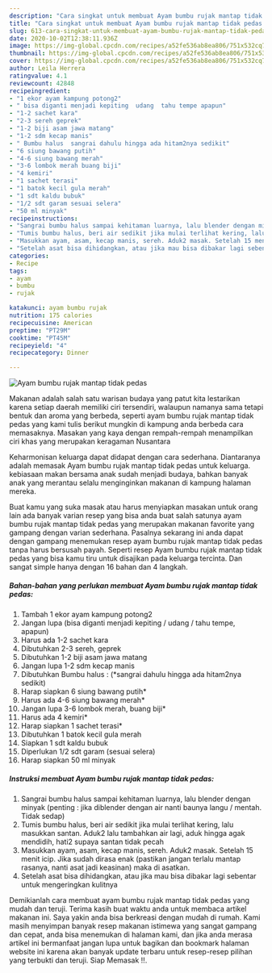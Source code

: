 ```yaml
---
description: "Cara singkat untuk membuat Ayam bumbu rujak mantap tidak pedas Terbukti"
title: "Cara singkat untuk membuat Ayam bumbu rujak mantap tidak pedas Terbukti"
slug: 613-cara-singkat-untuk-membuat-ayam-bumbu-rujak-mantap-tidak-pedas-terbukti
date: 2020-10-02T12:38:11.936Z
image: https://img-global.cpcdn.com/recipes/a52fe536ab8ea806/751x532cq70/ayam-bumbu-rujak-mantap-tidak-pedas-foto-resep-utama.jpg
thumbnail: https://img-global.cpcdn.com/recipes/a52fe536ab8ea806/751x532cq70/ayam-bumbu-rujak-mantap-tidak-pedas-foto-resep-utama.jpg
cover: https://img-global.cpcdn.com/recipes/a52fe536ab8ea806/751x532cq70/ayam-bumbu-rujak-mantap-tidak-pedas-foto-resep-utama.jpg
author: Leila Herrera
ratingvalue: 4.1
reviewcount: 42848
recipeingredient:
- "1 ekor ayam kampung potong2"
- " bisa diganti menjadi kepiting  udang  tahu tempe apapun"
- "1-2 sachet kara"
- "2-3 sereh geprek"
- "1-2 biji asam jawa matang"
- "1-2 sdm kecap manis"
- " Bumbu halus  sangrai dahulu hingga ada hitam2nya sedikit"
- "6 siung bawang putih"
- "4-6 siung bawang merah"
- "3-6 lombok merah buang biji"
- "4 kemiri"
- "1 sachet terasi"
- "1 batok kecil gula merah"
- "1 sdt kaldu bubuk"
- "1/2 sdt garam sesuai selera"
- "50 ml minyak"
recipeinstructions:
- "Sangrai bumbu halus sampai kehitaman luarnya, lalu blender dengan minyak (penting : jika diblender dengan air nanti baunya langu / mentah. Tidak sedap)"
- "Tumis bumbu halus, beri air sedikit jika mulai terlihat kering, lalu masukkan santan. Aduk2 lalu tambahkan air lagi, aduk hingga agak mendidih, hati2 supaya santan tidak pecah"
- "Masukkan ayam, asam, kecap manis, sereh. Aduk2 masak. Setelah 15 menit icip. Jika sudah dirasa enak (pastikan jangan terlalu mantap rasanya, nanti asat jadi keasinan) maka di asatkan."
- "Setelah asat bisa dihidangkan, atau jika mau bisa dibakar lagi sebentar untuk mengeringkan kulitnya"
categories:
- Recipe
tags:
- ayam
- bumbu
- rujak

katakunci: ayam bumbu rujak 
nutrition: 175 calories
recipecuisine: American
preptime: "PT29M"
cooktime: "PT45M"
recipeyield: "4"
recipecategory: Dinner

---
```



![Ayam bumbu rujak mantap tidak pedas](https://img-global.cpcdn.com/recipes/a52fe536ab8ea806/751x532cq70/ayam-bumbu-rujak-mantap-tidak-pedas-foto-resep-utama.jpg)

Makanan adalah salah satu warisan budaya yang patut kita lestarikan karena setiap daerah memiliki ciri tersendiri, walaupun namanya sama tetapi bentuk dan aroma yang berbeda, seperti ayam bumbu rujak mantap tidak pedas yang kami tulis berikut mungkin di kampung anda berbeda cara memasaknya. Masakan yang kaya dengan rempah-rempah menampilkan ciri khas yang merupakan keragaman Nusantara



Keharmonisan keluarga dapat didapat dengan cara sederhana. Diantaranya adalah memasak Ayam bumbu rujak mantap tidak pedas untuk keluarga. kebiasaan makan bersama anak sudah menjadi budaya, bahkan banyak anak yang merantau selalu menginginkan makanan di kampung halaman mereka.

Buat kamu yang suka masak atau harus menyiapkan masakan untuk orang lain ada banyak varian resep yang bisa anda buat salah satunya ayam bumbu rujak mantap tidak pedas yang merupakan makanan favorite yang gampang dengan varian sederhana. Pasalnya sekarang ini anda dapat dengan gampang menemukan resep ayam bumbu rujak mantap tidak pedas tanpa harus bersusah payah.
Seperti resep Ayam bumbu rujak mantap tidak pedas yang bisa kamu tiru untuk disajikan pada keluarga tercinta. Dan sangat simple hanya dengan 16 bahan dan 4 langkah.


<!--inarticleads1-->

##### Bahan-bahan yang perlukan membuat Ayam bumbu rujak mantap tidak pedas:

1. Tambah 1 ekor ayam kampung potong2
1. Jangan lupa  (bisa diganti menjadi kepiting / udang / tahu tempe, apapun)
1. Harus ada 1-2 sachet kara
1. Dibutuhkan 2-3 sereh, geprek
1. Dibutuhkan 1-2 biji asam jawa matang
1. Jangan lupa 1-2 sdm kecap manis
1. Dibutuhkan  Bumbu halus : (*sangrai dahulu hingga ada hitam2nya sedikit)
1. Harap siapkan 6 siung bawang putih*
1. Harus ada 4-6 siung bawang merah*
1. Jangan lupa 3-6 lombok merah, buang biji*
1. Harus ada 4 kemiri*
1. Harap siapkan 1 sachet terasi*
1. Dibutuhkan 1 batok kecil gula merah
1. Siapkan 1 sdt kaldu bubuk
1. Diperlukan 1/2 sdt garam (sesuai selera)
1. Harap siapkan 50 ml minyak




<!--inarticleads2-->

##### Instruksi membuat  Ayam bumbu rujak mantap tidak pedas:

1. Sangrai bumbu halus sampai kehitaman luarnya, lalu blender dengan minyak (penting : jika diblender dengan air nanti baunya langu / mentah. Tidak sedap)
1. Tumis bumbu halus, beri air sedikit jika mulai terlihat kering, lalu masukkan santan. Aduk2 lalu tambahkan air lagi, aduk hingga agak mendidih, hati2 supaya santan tidak pecah
1. Masukkan ayam, asam, kecap manis, sereh. Aduk2 masak. Setelah 15 menit icip. Jika sudah dirasa enak (pastikan jangan terlalu mantap rasanya, nanti asat jadi keasinan) maka di asatkan.
1. Setelah asat bisa dihidangkan, atau jika mau bisa dibakar lagi sebentar untuk mengeringkan kulitnya




Demikianlah cara membuat ayam bumbu rujak mantap tidak pedas yang mudah dan teruji. Terima kasih buat waktu anda untuk membaca artikel makanan ini. Saya yakin anda bisa berkreasi dengan mudah di rumah. Kami masih menyimpan banyak resep makanan istimewa yang sangat gampang dan cepat, anda bisa menemukan di halaman kami, dan jika anda merasa artikel ini bermanfaat jangan lupa untuk bagikan dan bookmark halaman website ini karena akan banyak update terbaru untuk resep-resep pilihan yang terbukti dan teruji. Siap Memasak !!. 
